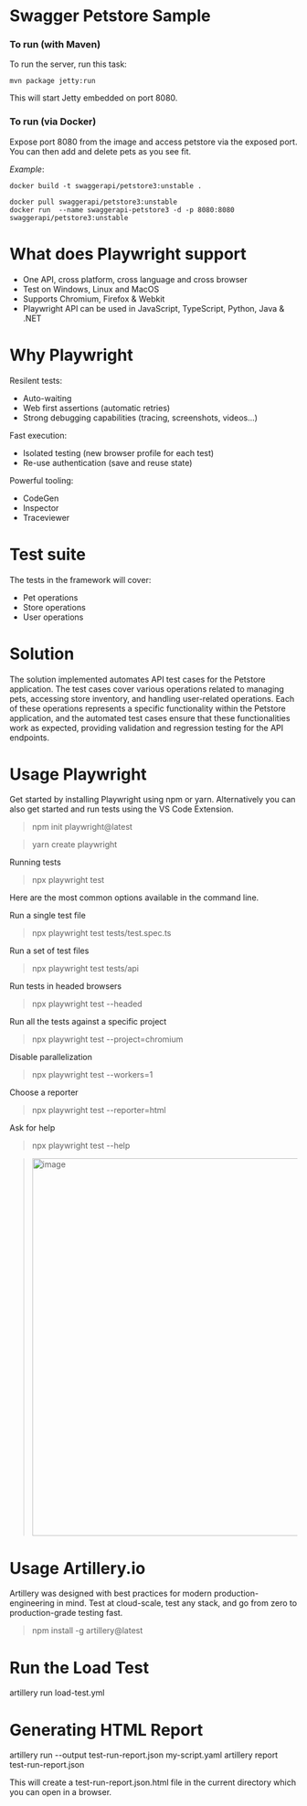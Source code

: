 # Swagger Petstore Sample

### To run (with Maven)
To run the server, run this task:

```
mvn package jetty:run
```

This will start Jetty embedded on port 8080.

### To run (via Docker)

Expose port 8080 from the image and access petstore via the exposed port. You can then add and delete pets as you see fit.

*Example*:

```
docker build -t swaggerapi/petstore3:unstable .
```

```
docker pull swaggerapi/petstore3:unstable
docker run  --name swaggerapi-petstore3 -d -p 8080:8080 swaggerapi/petstore3:unstable
```

# What does Playwright support

- One API, cross platform, cross language and cross browser
- Test on Windows, Linux and MacOS
- Supports Chromium, Firefox & Webkit
- Playwright API can be used in JavaScript, TypeScript, Python, Java & .NET

# Why Playwright

Resilent tests:
- Auto-waiting
- Web first assertions (automatic retries)
- Strong debugging capabilities (tracing, screenshots, videos...)

Fast execution:
- Isolated testing (new browser profile for each test)
- Re-use authentication (save and reuse state)

Powerful tooling:
- CodeGen
- Inspector
- Traceviewer

  
# Test suite
The tests in the framework will cover:

- Pet operations
- Store operations
- User operations

# Solution
The solution implemented automates API test cases for the Petstore application. The test cases cover various operations related to managing pets, accessing store inventory, and handling user-related operations.
Each of these operations represents a specific functionality within the Petstore application, and the automated test cases ensure that these functionalities work as expected, providing validation and regression testing for the API endpoints.

# Usage Playwright

Get started by installing Playwright using npm or yarn. Alternatively you can also get started and run tests using the VS Code Extension.

> npm init playwright@latest

> yarn create playwright

Running tests

> npx playwright test

Here are the most common options available in the command line.

Run a single test file

> npx playwright test tests/test.spec.ts

Run a set of test files

> npx playwright test tests/api

Run tests in headed browsers

> npx playwright test --headed

Run all the tests against a specific project

> npx playwright test --project=chromium

Disable parallelization

> npx playwright test --workers=1

Choose a reporter

> npx playwright test --reporter=html

Ask for help
> npx playwright test --help

> <img width="661" alt="image" src="https://github.com/leandroferreira25/qaat/assets/52759535/8ad9385d-d1da-4c6f-9662-f129b502ea2a">



# Usage Artillery.io

Artillery was designed with best practices for modern production-engineering in mind. Test at cloud-scale, test any stack, and go from zero to production-grade testing fast.

> npm install -g artillery@latest

# Run the Load Test
artillery run load-test.yml

# Generating HTML Report
artillery run --output test-run-report.json my-script.yaml
artillery report test-run-report.json

This will create a test-run-report.json.html file in the current directory which you can open in a browser.



